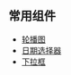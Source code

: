 ## 常用组件

 * [轮播图](https://daxzhu4096.github.io/component/swiper/index.html) 
 * [日期选择器](https://daxzhu4096.github.io/component/calendar/index.html)
 * [下拉框](https://daxzhu4096.github.io/component/selector/test.html)


